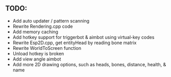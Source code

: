 ## TODO:
* Add auto updater / pattern scanning
* Rewrite Rendering.cpp code
* Add memory caching
* Add hotkey support for triggerbot & aimbot using virtual-key codes
* Rewrite Esp2D.cpp, get entityHead by reading bone matrix
* Rewrite WorldToScreen function
* Unload hotkey is broken
* Add view angle aimbot
* Add more 2D drawing options, such as heads, bones, distance, health, & name